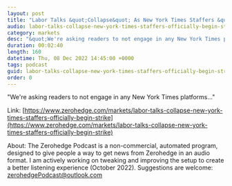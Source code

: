```yaml
---
layout: post
title: "Labor Talks &quot;Collapse&quot; As New York Times Staffers &quot;Officially&quot; Begin Strike"
audio: labor-talks-collapse-new-york-times-staffers-officially-begin-strike-0
category: markets
desc: "&quot;We're asking readers to not engage in any New York Times platforms...&quot; "
duration: 00:02:40
length: 160
datetime: Thu, 08 Dec 2022 14:45:00 +0000
tags: podcast
guid: labor-talks-collapse-new-york-times-staffers-officially-begin-strike-0
order: 0
---
```

&quot;We're asking readers to not engage in any New York Times platforms...&quot; 

Link: [https://www.zerohedge.com/markets/labor-talks-collapse-new-york-times-staffers-officially-begin-strike](https://www.zerohedge.com/markets/labor-talks-collapse-new-york-times-staffers-officially-begin-strike)

About: The Zerohedge Podcast is a non-commercial, automated program, designed to give people a way to get news from Zerohedge in an audio format.  I am actively working on tweaking and improving the setup to create a better listening experience (October 2022).  Suggestions are welcome: [zerohedgePodcast@outlook.com](mailto:zerohedgePodcast@outlook.com)